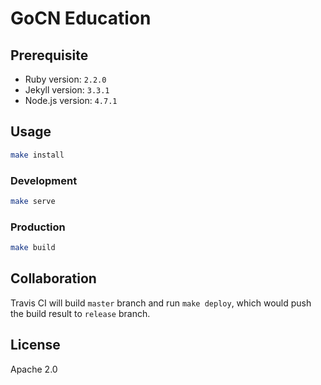 # GoCN Education

## Prerequisite

- Ruby version: `2.2.0`
- Jekyll version: `3.3.1`
- Node.js version: `4.7.1`

## Usage

```bash
make install
```

### Development

```bash
make serve
```

### Production

```bash
make build
```

## Collaboration

Travis CI will build `master` branch and run `make deploy`, which would push the build result to `release` branch.

## License

Apache 2.0
